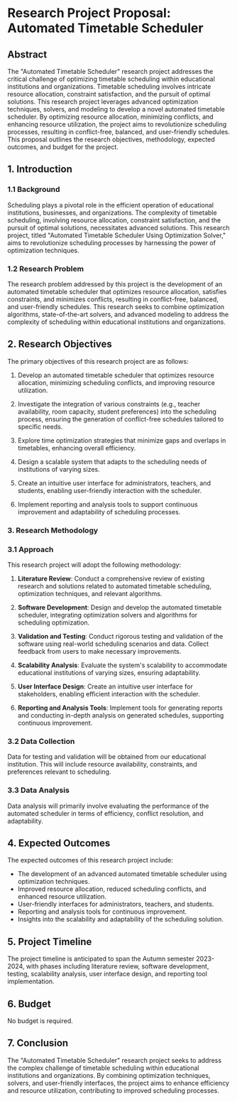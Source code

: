 # Research Project Proposal: Automated Timetable Scheduler

## Abstract

The "Automated Timetable Scheduler" research project addresses the critical challenge of optimizing timetable scheduling within educational institutions and organizations. Timetable scheduling involves intricate resource allocation, constraint satisfaction, and the pursuit of optimal solutions. This research project leverages advanced optimization techniques, solvers, and modeling to develop a novel automated timetable scheduler. By optimizing resource allocation, minimizing conflicts, and enhancing resource utilization, the project aims to revolutionize scheduling processes, resulting in conflict-free, balanced, and user-friendly schedules. This proposal outlines the research objectives, methodology, expected outcomes, and budget for the project.

## 1. Introduction

### 1.1 Background

Scheduling plays a pivotal role in the efficient operation of educational institutions, businesses, and organizations. The complexity of timetable scheduling, involving resource allocation, constraint satisfaction, and the pursuit of optimal solutions, necessitates advanced solutions. This research project, titled "Automated Timetable Scheduler Using Optimization Solver," aims to revolutionize scheduling processes by harnessing the power of optimization techniques.

### 1.2 Research Problem

The research problem addressed by this project is the development of an automated timetable scheduler that optimizes resource allocation, satisfies constraints, and minimizes conflicts, resulting in conflict-free, balanced, and user-friendly schedules. This research seeks to combine optimization algorithms, state-of-the-art solvers, and advanced modeling to address the complexity of scheduling within educational institutions and organizations.

## 2. Research Objectives

The primary objectives of this research project are as follows:

1. Develop an automated timetable scheduler that optimizes resource allocation, minimizing scheduling conflicts, and improving resource utilization.

2. Investigate the integration of various constraints (e.g., teacher availability, room capacity, student preferences) into the scheduling process, ensuring the generation of conflict-free schedules tailored to specific needs.

3. Explore time optimization strategies that minimize gaps and overlaps in timetables, enhancing overall efficiency.

4. Design a scalable system that adapts to the scheduling needs of institutions of varying sizes.

5. Create an intuitive user interface for administrators, teachers, and students, enabling user-friendly interaction with the scheduler.

6. Implement reporting and analysis tools to support continuous improvement and adaptability of scheduling processes.

### 3. Research Methodology

### 3.1 Approach

This research project will adopt the following methodology:

1. **Literature Review**: Conduct a comprehensive review of existing research and solutions related to automated timetable scheduling, optimization techniques, and relevant algorithms.

2. **Software Development**: Design and develop the automated timetable scheduler, integrating optimization solvers and algorithms for scheduling optimization.

3. **Validation and Testing**: Conduct rigorous testing and validation of the software using real-world scheduling scenarios and data. Collect feedback from users to make necessary improvements.

4. **Scalability Analysis**: Evaluate the system's scalability to accommodate educational institutions of varying sizes, ensuring adaptability.

5. **User Interface Design**: Create an intuitive user interface for stakeholders, enabling efficient interaction with the scheduler.

6. **Reporting and Analysis Tools**: Implement tools for generating reports and conducting in-depth analysis on generated schedules, supporting continuous improvement.

### 3.2 Data Collection

Data for testing and validation will be obtained from our educational institution. This will include resource availability, constraints, and preferences relevant to scheduling.

### 3.3 Data Analysis

Data analysis will primarily involve evaluating the performance of the automated scheduler in terms of efficiency, conflict resolution, and adaptability.

## 4. Expected Outcomes

The expected outcomes of this research project include:

- The development of an advanced automated timetable scheduler using optimization techniques.
- Improved resource allocation, reduced scheduling conflicts, and enhanced resource utilization.
- User-friendly interfaces for administrators, teachers, and students.
- Reporting and analysis tools for continuous improvement.
- Insights into the scalability and adaptability of the scheduling solution.

## 5. Project Timeline

The project timeline is anticipated to span the Autumn semester 2023-2024, with phases including literature review, software development, testing, scalability analysis, user interface design, and reporting tool implementation.

## 6. Budget

No budget is required.

## 7. Conclusion

The "Automated Timetable Scheduler" research project seeks to address the complex challenge of timetable scheduling within educational institutions and organizations. By combining optimization techniques, solvers, and user-friendly interfaces, the project aims to enhance efficiency and resource utilization, contributing to improved scheduling processes.

